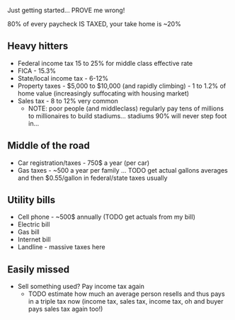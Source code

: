 Just getting started... PROVE me wrong!

80% of every paycheck IS TAXED, your take home is ~20%

## Heavy hitters

- Federal income tax 15 to 25% for middle class effective rate
- FICA - 15.3% 
- State/local income tax - 6-12% 
- Property taxes - $5,000 to $10,000 (and rapidly climbing) - 1 to 1.2% of home value (increasingly suffocating with housing market)
- Sales tax - 8 to 12% very common
  - NOTE: poor people (and middleclass) regularly pay tens of millions to millionaires to build stadiums... stadiums 90% will never step foot in...

## Middle of the road

- Car registration/taxes - 750$ a year (per car)
- Gas taxes - ~500 a year per family ... TODO get actual gallons averages and then $0.55/gallon in federal/state taxes usually

## Utility bills

- Cell phone - ~500$ annually (TODO get actuals from my bill)
- Electric bill 
- Gas bill
- Internet bill
- Landline - massive taxes here


## Easily missed

- Sell something used? Pay income tax again
  - TODO estimate how much an average person resells and thus pays in a triple tax now (income tax, sales tax, income tax, oh and buyer pays sales tax again too!)
